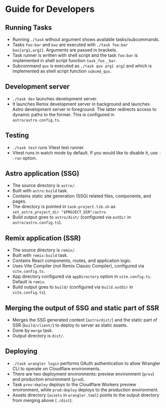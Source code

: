 # Guide for Developers

## Running Tasks

- Running `./task` without argument shows available tasks/subcommands.
- Tasks `foo:bar` and `baz` are executed with `./task foo:bar baz[arg1,arg2]`. Arguments are passed in brackets.
- Task runner is written with shell script and the task `foo:bar` is implemented in shell script function `task_foo__bar`.
- Subcommand `qux` is executed as `./task qux arg1 arg2` and which is implemented as shell script function `subcmd_qux`.

## Development server

- `./task dev` launches development server.
- It launches Remix development server in background and launches Astro development server in foreground. The latter redirects access to dynamic paths to the former. This is configured in `astro/astro.config.ts`.

## Testing

- `./task test` runs Vitest test runner.
- Vitest runs in watch mode by default. If you would like to disable it, use `--run` option.

## Astro application (SSG)

- The source directory is `astro/`.
- Built with `astro:build` task.
- Contains static site generation (SSG) related files, components, and pages.
- The directory is pointed in `task-project.lib.sh` as `set_astro_project_dir "$PROJECT_DIR"/astro`.
- Build output goes to `astro/dist/` (configured via `outDir` in `astro/astro.config.ts`).

## Remix application (SSR)

- The source directory is `remix/`.
- Built with `remix:build` task.
- Contains React components, routes, and application logic.
- Uses Vite Compiler (not Remix Classic Compiler), configured via `vite.config.ts`.
- App directory configured via `appDirectory` option in `vite.config.ts`. Default is `remix`.
- Build output goes to `build/` (configured via `build.outDir` in `vite.config.ts`).

## Merging the output of SSG and static part of SSR

- Merges the SSG generated content (`astro/dist/`) and the static part of SSR (`build/client/`) to deploy to server as static assets.
- Done by `merge` task.
- Output directory is `dist/`.

## Deploying

- `./task wrangler login` performs OAuth authentication to allow Wrangler CLI to operate on Cloudflare environments.
- There are two deployment environments: preview environment (`prev`) and production environment (`prod`).
- Task `prev:deploy` deploys to the Cloudflare Workers preview environment, while `prod:deploy` deploys to the production environment.
- Assets directory (`assets` in `wrangler.toml`) points to the output directory from merging above (`./dist`).
